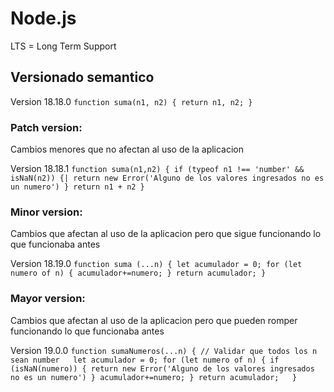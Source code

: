 # Node.js

LTS = Long Term Support

## Versionado semantico

Version 18.18.0
`
function suma(n1, n2) {
return n1, n2;
}
`
### Patch version:
Cambios menores que no afectan al uso de la aplicacion

Version 18.18.1
`function suma(n1,n2) {
	if (typeof n1 !== 'number' && isNaN(n2)) {|
		return new Error('Alguno de los valores ingresados no es un numero')
	}
	return n1 + n2
}`

### Minor version:
Cambios que afectan al uso de la aplicacion pero que sigue funcionando lo que funcionaba antes

Version 18.19.0
`function suma (...n) {
 let acumulador = 0;
    for (let numero of n) {
        acumulador+=numero;
    }
    return acumulador;
}`

### Mayor version:
Cambios que afectan al uso de la aplicacion pero que pueden romper funcionando lo que funcionaba antes

Version 19.0.0
`function sumaNumeros(...n) {
	// Validar que todos los n sean number	
	 let acumulador = 0;
    for (let numero of n) {
	if (isNaN(numero)) {
		return new Error('Alguno de los valores ingresados no es un numero')
	}
        acumulador+=numero;
    }
    return acumulador;	
}`
